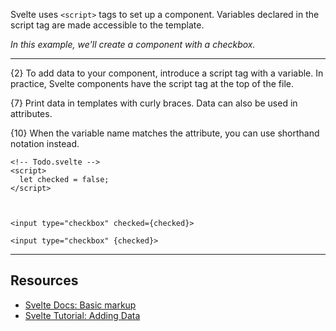 Svelte uses `<script>` tags to set up a component. Variables declared in the script tag are made accessible to the template.

*In this example, we'll create a component with a checkbox.*

---

{2} To add data to your component, introduce a script tag with a variable. In practice, Svelte components have the script tag at the top of the file.

{7} Print data in templates with curly braces. Data can also be used in attributes.

{10} When the variable name matches the attribute, you can use shorthand notation instead.

```svelte
<!-- Todo.svelte -->
<script>
  let checked = false;
</script>



<input type="checkbox" checked={checked}>
````

```svelte
<input type="checkbox" {checked}>
```

---

## Resources

- [Svelte Docs: Basic markup](https://svelte.dev/docs/basic-markup)
- [Svelte Tutorial: Adding Data](https://svelte.dev/tutorial/adding-data)
